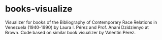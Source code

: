 # books-visualize
Visualizer for books of the Bibliography of Contemporary Race Relations in Venezuela (1940-1990) by Laura I. Pérez and Prof. Anani Dzidzienyo at Brown. Code based on similar book visualizer by Valentin Pérez. 
